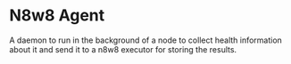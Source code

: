 # N8w8 Agent

A daemon to run in the background of a node to collect health information about
it and send it to a n8w8 executor for storing the results.
